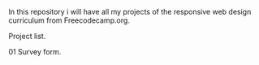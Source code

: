In this repository i will have all my projects of the responsive web design curriculum from Freecodecamp.org.

Project list.

01 Survey form.
